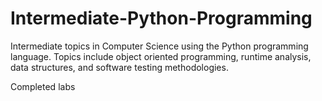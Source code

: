 # Intermediate-Python-Programming
Intermediate topics in Computer Science using the Python programming language. Topics include object oriented programming, runtime analysis, data structures, and software testing methodologies.

Completed labs

